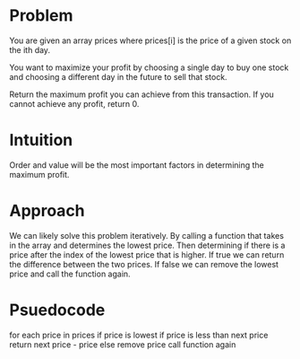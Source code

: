 # Problem
You are given an array prices where prices[i] is the price of a given stock on the ith day.

You want to maximize your profit by choosing a single day to buy one stock and choosing a different day in the future to sell that stock.

Return the maximum profit you can achieve from this transaction. If you cannot achieve any profit, return 0.
# Intuition
Order and value will be the most important factors in determining the 
maximum profit. 
# Approach
We can likely solve this problem iteratively. By calling a function that
takes in the array and determines the lowest price. Then determining
if there is a price after the index of the lowest price that is higher.
If true we can return the difference between the two prices. If false
we can remove the lowest price and call the function again.
# Psuedocode
for each price in prices
    if price is lowest
        if price is less than next price
            return next price - price
        else
            remove price
            call function again
